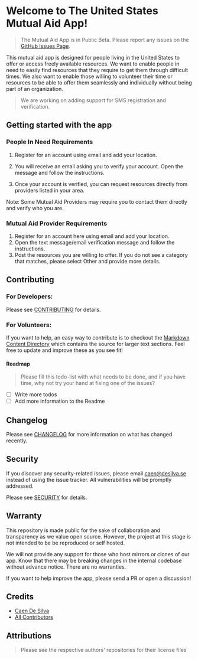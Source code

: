 # Welcome to The United States Mutual Aid App!

> The Mutual Aid App is in Public Beta. Please report any issues on the [GitHub Issues Page](https://github.com/caendesilva/mutual-aid-app/issues).

This mutual aid app is designed for people living in the United States to offer or access freely available resources. We want to enable people in need to easily find resources that they require to get them through difficult times. We also want to enable those willing to volunteer their time or resources to be able to offer them seamlessly and individually without being part of an organization.

> We are working on adding support for SMS registration and verification.

## Getting started with the app

### People In Need Requirements

1.  Register for an account using email and add your location.
2.  You will receive an email asking you to verify your account. Open the message and follow the instructions.  
    
3.  Once your account is verified, you can request resources directly from providers listed in your area.  

Note: Some Mutual Aid Providers may require you to contact them directly and verify who you are.  

### Mutual Aid Provider Requirements

1. Register for an account here using email and add your location.
2.  Open the text message/email verification message and follow the instructions.
3.  Post the resources you are willing to offer. If you do not see a category that matches, please select Other and provide more details.

## Contributing
### For Developers:
Please see [CONTRIBUTING](CONTRIBUTING.md) for details.

### For Volunteers:
If you want to help, an easy way to contribute is to checkout the [Markdown Content Directory](https://github.com/caendesilva/mutual-aid-app/tree/master/resources/markdown/content) which contains the source for larger text sections. Feel free to update and improve these as you see fit!
#### Roadmap
> Please fill this todo-list with what needs to be done, and if you have time, why not try your hand at fixing one of the issues?
- [ ] Write more todos
- [ ] Add more information to the Readme

## Changelog
Please see [CHANGELOG](CHANGELOG.md) for more information on what has changed recently.

## Security

If you discover any security-related issues, please email caen@desilva.se instead of using the issue tracker.
All vulnerabilities will be promptly addressed.

Please see [SECURITY](SECURITY.md) for details.

## Warranty
This repository is made public for the sake of collaboration and transparency as we value open source. However, the project at this stage is not intended to be be reproduced or self hosted. 

We will not provide any support for those who host mirrors or clones of our app. Know that there may be breaking changes in the internal codebase without advance notice. There are no warranties.

If you want to help improve the app, please send a PR or open a discussion!

## Credits

-   [Caen De Silva](https://github.com/caendesilva)
-   [All Contributors](../../contributors)

<!-- ## License -->
<!-- The MIT License (MIT). Please see [License File](LICENSE.md) for more information. -->

## Attributions
> Please see the respective authors' repositories for their license files
